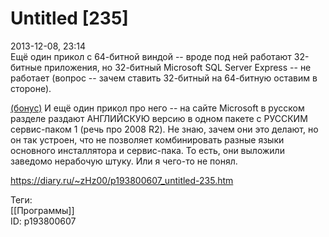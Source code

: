 Untitled [235]
===============

   
 2013-12-08, 23:14   
  Ещё один прикол с 64-битной виндой -- вроде под ней работают 32-битные приложения, но 32-битный Microsoft SQL Server Express -- не работает (вопрос -- зачем ставить 32-битный на 64-битную оставим в стороне).   
   
  [(бонус)](https://zHz00.diary.ru/p193800607.htm?index=1#linkmore193800607m1)    И ещё один прикол про него -- на сайте Microsoft в русском разделе раздают АНГЛИЙСКУЮ версию в одном пакете с РУССКИМ сервис-паком 1 (речь про 2008 R2). Не знаю, зачем они это делают, но он так устроен, что не позволяет комбинировать разные языки основного инсталлятора и сервис-пака. То есть, они выложили заведомо нерабочую штуку. Или я чего-то не понял.     
    
 <https://diary.ru/~zHz00/p193800607_untitled-235.htm>   
   
 Теги:   
 [[Программы]]   
 ID: p193800607